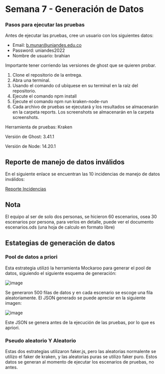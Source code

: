 # Semana 7 - Generación de Datos

### Pasos para ejecutar las pruebas

Antes de ejecutar las pruebas, cree un usuario con los siguientes datos:

* Email: b.munar@uniandes.edu.co
* Password: uniandes2022
* Nombre de usuario: brahian

Importante tener corriendo las versiones de ghost que se quieren probar.

1. Clone el repositorio de la entrega.
1. Abra una terminal.
1. Usando el comando cd ubíquese en su terminal en la raíz del repositorio.
1. Ejecute el comando npm install
1. Ejecute el comando npm run kraken-node-run
1. Cada archivo de pruebas se ejecutará y los resultados se almacenarán en la carpeta reports. Los screenshots se almacenarán en la carpeta screenshots.

Herramienta de pruebas: Kraken

Versión de Ghost: 3.41.1

Versión de Node: 14.20.1

## Reporte de manejo de datos inválidos

En el siguiente enlace se encuentran las 10 incidencias de manejo de datos inválidos:

[Reporte Incidencias](https://github.com/catorrese/pruebas_automatizadas_grupo14/issues)

## Nota
El equipo al ser de solo dos personas, se hicieron 60 escenarios, osea 30 escenarios por persona, para verlos en detalle, puede ver el documento escenarios.ods (una hoja de calculo en formato libre)

## Estategias de generación de datos

### Pool de datos a priori

Esta estrategia utilizó la herramienta Mockaroo para generar el pool de datos, siguiendo el siguiente esquema de generación:

![image](https://user-images.githubusercontent.com/53886791/204195250-5414c0ce-a2cb-4bbe-b6e3-906a72ecd93a.png)

Se generaron 500 filas de datos y en cada escenario se escoge una fila aleatoriamente. El JSON generado se puede apreciar en la siguiente imagen:

![image](https://user-images.githubusercontent.com/53886791/204195135-227fa6e7-f8b7-4cda-9d32-29bc1c03ee9b.png)

Este JSON se genera antes de la ejecución de las pruebas, por lo que es apriori.


### Pseudo aleatorio Y Aleatorio
Estas dos estrategias utilizaron faker.js, pero las aleatorias normalente se utilizo el faker de kraken, y las aleatorias puras se utilizo faker puro. Estos datos se generan al momento de ejecutar los escenarios de pruebas, no antes.

